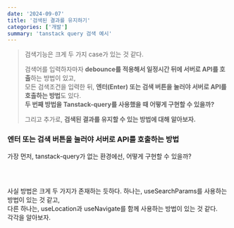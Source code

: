 ```yaml
---
date: '2024-09-07'
title: '검색된 결과를 유지하기'
categories: ['개발']
summary: 'tanstack query 검색 예시'
---
```


> 검색기능은 크게 두 가지 case가 있는 것 같다.
>
> 검색어를 입력하자마자 **debounce를 적용해서 일정시간 뒤에 서버로 API를 호출**하는 방법이 있고,  
> 모든 검색조건을 입력한 뒤, **엔터(Enter) 또는 검색 버튼을 눌러야 서버로 API를 호출하는 방법**도 있다.  
> **두 번째 방법을 Tanstack-query를 사용했을 때 어떻게 구현할 수 있을까?**
>
> 그리고 추가로, **검색된 결과를 유지할 수 있는 방법에 대해 알아보자.**

### 엔터 또는 검색 버튼을 눌러야 서버로 API를 호출하는 방법

가장 먼저, tanstack-query가 없는 환경에선, 어떻게 구현할 수 있을까?

```TSX

```

<br/>

사실 방법은 크게 두 가지가 존재하는 듯하다.
하나는, useSearchParams를 사용하는 방법이 있는 것 같고,  
다른 하나는, useLocation과 useNavigate를 함께 사용하는 방법이 있는 것 같다.  
각각을 알아보자.
